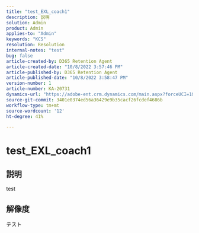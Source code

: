 ```yaml
---
title: "test_EXL_coach1"
description: 説明
solution: Admin
product: Admin
applies-to: "Admin"
keywords: "KCS"
resolution: Resolution
internal-notes: "test"
bug: false
article-created-by: D365 Retention Agent
article-created-date: "10/8/2022 3:57:46 PM"
article-published-by: D365 Retention Agent
article-published-date: "10/8/2022 3:58:47 PM"
version-number: 1
article-number: KA-20731
dynamics-url: "https://adobe-ent.crm.dynamics.com/main.aspx?forceUCI=1&pagetype=entityrecord&etn=knowledgearticle&id=2cec62f1-2147-ed11-bba2-0022480861dd"
source-git-commit: 3401e0374ed56a36429e9b35cacf26fcdef4686b
workflow-type: tm+mt
source-wordcount: '12'
ht-degree: 41%

---
```


# test_EXL_coach1

## 説明

test

## 解像度


テスト
